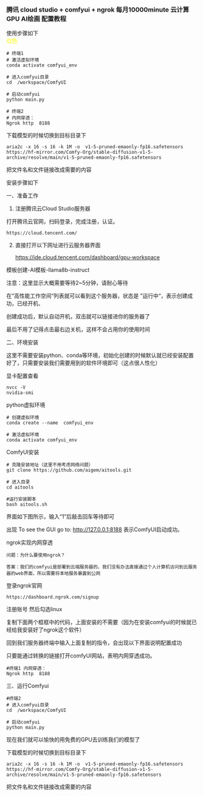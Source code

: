 ### 腾讯 cloud studio + comfyui + ngrok 每月10000minute 云计算GPU AI绘画 配置教程

使用步骤如下
</br><span style="color:yellow">红色</span></br>

	# 终端1
	# 激活虚拟环境
	conda activate comfyui_env
	
	# 进入comfyui目录
	cd  /workspace/ComfyUI
 
	# 启动comfyui
	python main.py 
	
	# 终端2 
	# 内网穿透：
	Ngrok http  8188
	
下载模型的时候切换到目标目录下

	aria2c -x 16 -s 16 -k 1M -o  v1-5-pruned-emaonly-fp16.safetensors  https://hf-mirror.com/Comfy-Org/stable-diffusion-v1-5-archive/resolve/main/v1-5-pruned-emaonly-fp16.safetensors
	
把文件名和文件链接改成需要的内容


安装步骤如下

一、准备工作
1. 注册腾讯云Cloud Studio服务器

打开腾讯云官网，扫码登录，完成注册，认证。

	https://cloud.tencent.com/
	
2. 直接打开以下网址进行云服务器界面

	https://ide.cloud.tencent.com/dashboard/gpu-workspace
	
模板创建-AI模板-llama8b-instruct

注意：这里显示大概需要等待2~5分钟，请耐心等待

在“高性能工作空间“列表就可以看到这个服务器，状态是 ”运行中“，表示创建成功，已经开机、

创建成功后，默认自动开机，双击就可以链接进你的服务器了

最后不用了记得点击最右边关机，这样不会占用你的使用时间

二、环境安装

 这里不需要安装python、conda等环境，初始化创建的时候默认就已经安装配置好了，只需要安装我们需要用到的软件环境即可（这点很人性化）
 
 显卡配置查看
 
	nvcc -V
	nvidia-smi
	
python虚拟环境

	# 创建虚拟环境
	conda create --name  comfyui_env
 
	# 激活虚拟环境
	conda activate comfyui_env
	
ComfyUI安装

	# 克隆安装地址（这里不用考虑网络问题）
	git clone https://github.com/aigem/aitools.git
 
	# 进入目录
	cd aitools
 
	#运行安装脚本
	bash aitools.sh
	
界面如下图所示，输入“1”后敲击回车等待即可

出现 To see the GUI go to: http://127.0.0.1:8188 表示ComfyUI启动成功。  

ngrok实现内网穿透

	问题：为什么要使用ngrok？

	答案：我们的comfyui是部署到云端服务器的，我们没有办法直接通过个人计算机访问到云服务器的web界面，所以需要将本地服务暴露到公网
	
登录ngrok官网

	https://dashboard.ngrok.com/signup
	
注册账号
然后勾选linux

复制下面两个框框中的代码，上面安装的不需要（因为在安装comfyui的时候就已经给我安装好了ngrok这个软件）

回到我们服务器终端中输入上面复制的指令，会出现以下界面说明配置成功

只要能通过转换的链接打开comfyUI网站，表明内网穿透成功。

	#终端1 内网穿透：
	Ngrok http  8188

三、运行Comfyui

	#终端2
	# 进入comfyui目录
	cd  /workspace/ComfyUI
 
	# 启动comfyui
	python main.py 
	
现在我们就可以愉快的用免费的GPU去训练我们的模型了

下载模型的时候切换到目标目录下

	aria2c -x 16 -s 16 -k 1M -o  v1-5-pruned-emaonly-fp16.safetensors  https://hf-mirror.com/Comfy-Org/stable-diffusion-v1-5-archive/resolve/main/v1-5-pruned-emaonly-fp16.safetensors
	
把文件名和文件链接改成需要的内容

